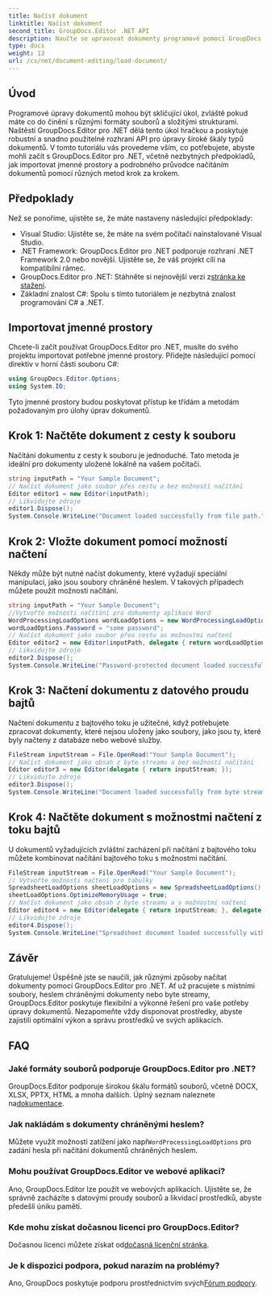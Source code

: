 ```yaml
---
title: Načíst dokument
linktitle: Načíst dokument
second_title: GroupDocs.Editor .NET API
description: Naučte se upravovat dokumenty programově pomocí GroupDocs.Editor pro .NET. Podrobný průvodce pro načítání dokumentů, manipulaci se soubory chráněnými heslem a další.
type: docs
weight: 13
url: /cs/net/document-editing/load-document/
---
```

## Úvod
Programové úpravy dokumentů mohou být skličující úkol, zvláště pokud máte co do činění s různými formáty souborů a složitými strukturami. Naštěstí GroupDocs.Editor pro .NET dělá tento úkol hračkou a poskytuje robustní a snadno použitelné rozhraní API pro úpravy široké škály typů dokumentů. V tomto tutoriálu vás provedeme vším, co potřebujete, abyste mohli začít s GroupDocs.Editor pro .NET, včetně nezbytných předpokladů, jak importovat jmenné prostory a podrobného průvodce načítáním dokumentů pomocí různých metod krok za krokem.
## Předpoklady
Než se ponoříme, ujistěte se, že máte nastaveny následující předpoklady:
- Visual Studio: Ujistěte se, že máte na svém počítači nainstalované Visual Studio.
- .NET Framework: GroupDocs.Editor pro .NET podporuje rozhraní .NET Framework 2.0 nebo novější. Ujistěte se, že váš projekt cílí na kompatibilní rámec.
-  GroupDocs.Editor pro .NET: Stáhněte si nejnovější verzi z[stránka ke stažení](https://releases.groupdocs.com/editor/net/).
- Základní znalost C#: Spolu s tímto tutoriálem je nezbytná znalost programování C# a .NET.
## Importovat jmenné prostory
Chcete-li začít používat GroupDocs.Editor pro .NET, musíte do svého projektu importovat potřebné jmenné prostory. Přidejte následující pomocí direktiv v horní části souboru C#:
```csharp
using GroupDocs.Editor.Options;
using System.IO;
```
Tyto jmenné prostory budou poskytovat přístup ke třídám a metodám požadovaným pro úlohy úprav dokumentů.
## Krok 1: Načtěte dokument z cesty k souboru
Načítání dokumentu z cesty k souboru je jednoduché. Tato metoda je ideální pro dokumenty uložené lokálně na vašem počítači.

```csharp
string inputPath = "Your Sample Document";
// Načíst dokument jako soubor přes cestu a bez možností načítání
Editor editor1 = new Editor(inputPath);
// Likvidujte zdroje
editor1.Dispose();
System.Console.WriteLine("Document loaded successfully from file path.");
```
## Krok 2: Vložte dokument pomocí možností načtení
Někdy může být nutné načíst dokumenty, které vyžadují speciální manipulaci, jako jsou soubory chráněné heslem. V takových případech můžete použít možnosti načítání.

```csharp
string inputPath = "Your Sample Document";
//Vytvořte možnosti načítání pro dokumenty aplikace Word
WordProcessingLoadOptions wordLoadOptions = new WordProcessingLoadOptions();
wordLoadOptions.Password = "some password";
// Načíst dokument jako soubor přes cestu as možnostmi načtení
Editor editor2 = new Editor(inputPath, delegate { return wordLoadOptions; });
// Likvidujte zdroje
editor2.Dispose();
System.Console.WriteLine("Password-protected document loaded successfully.");
```
## Krok 3: Načtení dokumentu z datového proudu bajtů
Načtení dokumentu z bajtového toku je užitečné, když potřebujete zpracovat dokumenty, které nejsou uloženy jako soubory, jako jsou ty, které byly načteny z databáze nebo webové služby.

```csharp
FileStream inputStream = File.OpenRead("Your Sample Document");
// Načíst dokument jako obsah z byte streamu a bez možností načítání
Editor editor3 = new Editor(delegate { return inputStream; });
// Likvidujte zdroje
editor3.Dispose();
System.Console.WriteLine("Document loaded successfully from byte stream.");
```
## Krok 4: Načtěte dokument s možnostmi načtení z toku bajtů
U dokumentů vyžadujících zvláštní zacházení při načítání z bajtového toku můžete kombinovat načítání bajtového toku s možnostmi načítání.

```csharp
FileStream inputStream = File.OpenRead("Your Sample Document");
// Vytvořte možnosti načtení pro tabulky
SpreadsheetLoadOptions sheetLoadOptions = new SpreadsheetLoadOptions();
sheetLoadOptions.OptimizeMemoryUsage = true;
// Načíst dokument jako obsah z byte streamu a s možnostmi načtení
Editor editor4 = new Editor(delegate { return inputStream; }, delegate { return sheetLoadOptions; });
// Likvidujte zdroje
editor4.Dispose();
System.Console.WriteLine("Spreadsheet document loaded successfully with load options.");
```
## Závěr
Gratulujeme! Úspěšně jste se naučili, jak různými způsoby načítat dokumenty pomocí GroupDocs.Editor pro .NET. Ať už pracujete s místními soubory, heslem chráněnými dokumenty nebo byte streamy, GroupDocs.Editor poskytuje flexibilní a výkonné řešení pro vaše potřeby úpravy dokumentů. Nezapomeňte vždy disponovat prostředky, abyste zajistili optimální výkon a správu prostředků ve svých aplikacích.
## FAQ
### Jaké formáty souborů podporuje GroupDocs.Editor pro .NET?
 GroupDocs.Editor podporuje širokou škálu formátů souborů, včetně DOCX, XLSX, PPTX, HTML a mnoha dalších. Úplný seznam naleznete na[dokumentace](https://reference.groupdocs.com/editor/net/).
### Jak nakládám s dokumenty chráněnými heslem?
 Můžete využít možnosti zatížení jako např`WordProcessingLoadOptions` pro zadání hesla při načítání dokumentů chráněných heslem.
### Mohu používat GroupDocs.Editor ve webové aplikaci?
Ano, GroupDocs.Editor lze použít ve webových aplikacích. Ujistěte se, že správně zacházíte s datovými proudy souborů a likvidací prostředků, abyste předešli úniku paměti.
### Kde mohu získat dočasnou licenci pro GroupDocs.Editor?
 Dočasnou licenci můžete získat od[dočasná licenční stránka](https://purchase.groupdocs.com/temporary-license/).
### Je k dispozici podpora, pokud narazím na problémy?
 Ano, GroupDocs poskytuje podporu prostřednictvím svých[Fórum podpory](https://forum.groupdocs.com/c/editor/20).